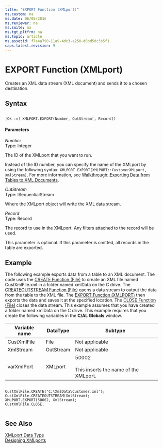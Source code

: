 ```yaml
---
title: "EXPORT Function (XMLport)"
ms.custom: na
ms.date: 06/05/2016
ms.reviewer: na
ms.suite: na
ms.tgt_pltfrm: na
ms.topic: article
ms.assetid: f7a4a790-11a9-4dc3-a258-d0bd5dc3b5f1
caps.latest.revision: 9
---
```

# EXPORT Function (XMLport)
Creates an XML data stream \(XML document\) and sends it to a chosen destination.  
  
## Syntax  
  
```  
  
[Ok :=] XMLPORT.EXPORT(Number, OutStream[, Record])  
```  
  
#### Parameters  
 *Number*  
 Type: Integer  
  
 The ID of the XMLport that you want to run.  
  
 Instead of the ID number, you can specify the name of the XMLport by using the following syntax: `XMLPORT.EXPORT(XMLPORT::CustomerXMLport, XmlStream)`. For more information, see [Walkthrough: Exporting Data from Tables to XML Documents](../Topic/Walkthrough:%20Exporting%20Data%20from%20Tables%20to%20XML%20Documents.md).  
  
 *OutStream*  
 Type: ISequentialStream  
  
 Where the XMLport object will write the XML data stream.  
  
 *Record*  
 Type: Record  
  
 The record to use in the XMLport. Any filters attached to the record will be used.  
  
 This parameter is optional. If this parameter is omitted, all records in the table are exported.  
  
## Example  
 The following example exports data from a table to an XML document. The code uses the [CREATE Function \(File\)](CREATE-Function--File-.md) to create an XML file named CustXmlFile.xml in a folder named xmlData on the C drive. The [CREATEOUTSTREAM Function \(File\)](CREATEOUTSTREAM-Function--File-.md) opens a data stream to output the data from the table to the XML file. The [EXPORT Function \(XMLPORT\)](EXPORT-Function--XMLport-.md) then exports the data and saves it at the specified location. The [CLOSE Function \(File\)](CLOSE-Function--File-.md) closes the data stream. This example assumes that you have created a folder named xmlData on the C drive. This example requires that you create the following variables in the **C\/AL Globals** window.  
  
|Variable name|DataType|Subtype|  
|-------------------|--------------|-------------|  
|CustXmlFile|File|Not applicable|  
|XmlStream|OutStream|Not applicable|  
|varXmlPort|XMLport|50002<br /><br /> This inserts the name of the XMLport.|  
  
```  
  
CustXmlFile.CREATE('C:\XmlData\Customer.xml');  
CustXmlFile.CREATEOUTSTREAM(XmlStream);  
XMLPORT.EXPORT(50002, XmlStream);  
CustXmlFile.CLOSE;  
  
```  
  
## See Also  
 [XMLport Data Type](XMLport-Data-Type.md)   
 [Designing XMLports](Designing-XMLports.md)